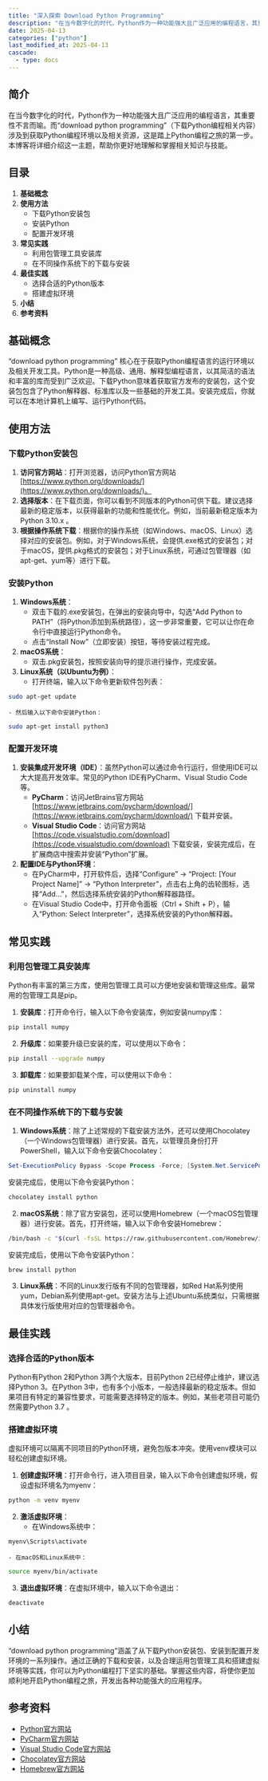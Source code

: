 ```yaml
---
title: "深入探索 Download Python Programming"
description: "在当今数字化的时代，Python作为一种功能强大且广泛应用的编程语言，其重要性不言而喻。而“download python programming”（下载Python编程相关内容）涉及到获取Python编程环境以及相关资源，这是踏上Python编程之旅的第一步。本博客将详细介绍这一主题，帮助你更好地理解和掌握相关知识与技能。"
date: 2025-04-13
categories: ["python"]
last_modified_at: 2025-04-13
cascade:
  - type: docs
---
```



## 简介
在当今数字化的时代，Python作为一种功能强大且广泛应用的编程语言，其重要性不言而喻。而“download python programming”（下载Python编程相关内容）涉及到获取Python编程环境以及相关资源，这是踏上Python编程之旅的第一步。本博客将详细介绍这一主题，帮助你更好地理解和掌握相关知识与技能。

<!-- more -->
## 目录
1. **基础概念**
2. **使用方法**
    - 下载Python安装包
    - 安装Python
    - 配置开发环境
3. **常见实践**
    - 利用包管理工具安装库
    - 在不同操作系统下的下载与安装
4. **最佳实践**
    - 选择合适的Python版本
    - 搭建虚拟环境
5. **小结**
6. **参考资料**

## 基础概念
“download python programming” 核心在于获取Python编程语言的运行环境以及相关开发工具。Python是一种高级、通用、解释型编程语言，以其简洁的语法和丰富的库而受到广泛欢迎。下载Python意味着获取官方发布的安装包，这个安装包包含了Python解释器、标准库以及一些基础的开发工具。安装完成后，你就可以在本地计算机上编写、运行Python代码。

## 使用方法
### 下载Python安装包
1. **访问官方网站**：打开浏览器，访问Python官方网站 [https://www.python.org/downloads/](https://www.python.org/downloads/)。
2. **选择版本**：在下载页面，你可以看到不同版本的Python可供下载。建议选择最新的稳定版本，以获得最新的功能和性能优化。例如，当前最新稳定版本为Python 3.10.x 。
3. **根据操作系统下载**：根据你的操作系统（如Windows、macOS、Linux）选择对应的安装包。例如，对于Windows系统，会提供.exe格式的安装包；对于macOS，提供.pkg格式的安装包；对于Linux系统，可通过包管理器（如apt-get、yum等）进行下载。

### 安装Python
1. **Windows系统**：
    - 双击下载的.exe安装包，在弹出的安装向导中，勾选“Add Python to PATH”（将Python添加到系统路径），这一步非常重要，它可以让你在命令行中直接运行Python命令。
    - 点击“Install Now”（立即安装）按钮，等待安装过程完成。
2. **macOS系统**：
    - 双击.pkg安装包，按照安装向导的提示进行操作，完成安装。
3. **Linux系统（以Ubuntu为例）**：
    - 打开终端，输入以下命令更新软件包列表：
```bash
sudo apt-get update
```
    - 然后输入以下命令安装Python：
```bash
sudo apt-get install python3
```

### 配置开发环境
1. **安装集成开发环境（IDE）**：虽然Python可以通过命令行运行，但使用IDE可以大大提高开发效率。常见的Python IDE有PyCharm、Visual Studio Code等。
    - **PyCharm**：访问JetBrains官方网站 [https://www.jetbrains.com/pycharm/download/](https://www.jetbrains.com/pycharm/download/) 下载并安装。
    - **Visual Studio Code**：访问官方网站 [https://code.visualstudio.com/download](https://code.visualstudio.com/download) 下载安装，安装完成后，在扩展商店中搜索并安装“Python”扩展。
2. **配置IDE与Python环境**：
    - 在PyCharm中，打开软件后，选择“Configure” -> “Project: [Your Project Name]” -> “Python Interpreter”，点击右上角的齿轮图标，选择“Add...”，然后选择系统安装的Python解释器路径。
    - 在Visual Studio Code中，打开命令面板（Ctrl + Shift + P），输入“Python: Select Interpreter”，选择系统安装的Python解释器。

## 常见实践
### 利用包管理工具安装库
Python有丰富的第三方库，使用包管理工具可以方便地安装和管理这些库。最常用的包管理工具是pip。
1. **安装库**：打开命令行，输入以下命令安装库，例如安装numpy库：
```bash
pip install numpy
```
2. **升级库**：如果要升级已安装的库，可以使用以下命令：
```bash
pip install --upgrade numpy
```
3. **卸载库**：如果要卸载某个库，可以使用以下命令：
```bash
pip uninstall numpy
```

### 在不同操作系统下的下载与安装
1. **Windows系统**：除了上述常规的下载安装方法外，还可以使用Chocolatey（一个Windows包管理器）进行安装。首先，以管理员身份打开PowerShell，输入以下命令安装Chocolatey：
```powershell
Set-ExecutionPolicy Bypass -Scope Process -Force; [System.Net.ServicePointManager]::SecurityProtocol = [System.Net.ServicePointManager]::SecurityProtocol -bor 3072; iex ((New-Object System.Net.WebClient).DownloadString('https://chocolatey.org/install.ps1'))
```
安装完成后，使用以下命令安装Python：
```powershell
chocolatey install python
```
2. **macOS系统**：除了官方安装包，还可以使用Homebrew（一个macOS包管理器）进行安装。首先，打开终端，输入以下命令安装Homebrew：
```bash
/bin/bash -c "$(curl -fsSL https://raw.githubusercontent.com/Homebrew/install/HEAD/install.sh)"
```
安装完成后，使用以下命令安装Python：
```bash
brew install python
```
3. **Linux系统**：不同的Linux发行版有不同的包管理器，如Red Hat系列使用yum，Debian系列使用apt-get。安装方法与上述Ubuntu系统类似，只需根据具体发行版使用对应的包管理器命令。

## 最佳实践
### 选择合适的Python版本
Python有Python 2和Python 3两个大版本，目前Python 2已经停止维护，建议选择Python 3。在Python 3中，也有多个小版本，一般选择最新的稳定版本。但如果项目有特定的兼容性要求，可能需要选择特定的版本。例如，某些老项目可能仍然需要Python 3.7 。

### 搭建虚拟环境
虚拟环境可以隔离不同项目的Python环境，避免包版本冲突。使用venv模块可以轻松创建虚拟环境。
1. **创建虚拟环境**：打开命令行，进入项目目录，输入以下命令创建虚拟环境，假设虚拟环境名为myenv：
```bash
python -m venv myenv
```
2. **激活虚拟环境**：
    - 在Windows系统中：
```bash
myenv\Scripts\activate
```
    - 在macOS和Linux系统中：
```bash
source myenv/bin/activate
```
3. **退出虚拟环境**：在虚拟环境中，输入以下命令退出：
```bash
deactivate
```

## 小结
“download python programming”涵盖了从下载Python安装包、安装到配置开发环境的一系列操作。通过正确的下载和安装，以及合理运用包管理工具和搭建虚拟环境等实践，你可以为Python编程打下坚实的基础。掌握这些内容，将使你更加顺利地开启Python编程之旅，开发出各种功能强大的应用程序。

## 参考资料
- [Python官方网站](https://www.python.org/)
- [PyCharm官方网站](https://www.jetbrains.com/pycharm/)
- [Visual Studio Code官方网站](https://code.visualstudio.com/)
- [Chocolatey官方网站](https://chocolatey.org/)
- [Homebrew官方网站](https://brew.sh/)